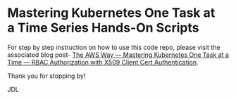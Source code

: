 # Mastering Kubernetes One Task at a Time Series Hands-On Scripts
For step by step instruction on how to use this code repo, please visit the associated blog post- [The AWS Way — Mastering Kubernetes One Task at a Time — RBAC Authorization with X509 Client Cert Authentication](https://medium.com/the-aws-way/the-aws-way-mastering-kubernetes-one-task-at-a-time-rbac-authorization-with-x509-client-cert-762cccead549).

Thank you for stopping by!

JDL
